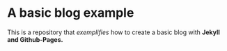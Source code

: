 # A basic blog example
This is a repository that *exemplifies* how to create a basic blog with **Jekyll and Github-Pages.**
